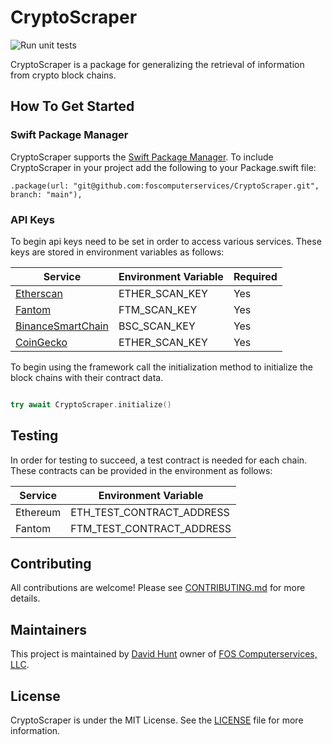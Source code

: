 # CryptoScraper

![Run unit tests](https://github.com/foscomputerservices/CryptoScraper/actions/workflows/ci.yml/badge.svg)

CryptoScraper is a package for generalizing the retrieval of information from crypto block chains.

## How To Get Started

### Swift Package Manager

CryptoScraper supports the [Swift Package Manager](https://www.swift.org/package-manager/).  To include CryptoScraper in your project add the following to your Package.swift file:

```
.package(url: "git@github.com:foscomputerservices/CryptoScraper.git", branch: "main"),
```

### API Keys

To begin api keys need to be set in order to access various services.  These keys are stored in environment variables as follows:

| Service | Environment Variable | Required |
|----------------- | ----------------- | -------- |
| [Etherscan](https://docs.etherscan.io/getting-started/viewing-api-usage-statistics#creating-an-api-key) | ETHER_SCAN_KEY | Yes | 
| [Fantom](https://docs.etherscan.io/getting-started/viewing-api-usage-statistics#creating-an-api-key) | FTM_SCAN_KEY | Yes |
| [BinanceSmartChain](https://docs.bscscan.com/getting-started/viewing-api-usage-statistics) | BSC_SCAN_KEY | Yes | 
| [CoinGecko](https://www.coingecko.com/en/api) | ETHER_SCAN_KEY| Yes | 

To begin using the framework call the initialization method to initialize the block chains with their contract data.

```swift

try await CryptoScraper.initialize()

```

## Testing

In order for testing to succeed, a test contract is needed for each chain.  These contracts can be provided in the environment as follows:

| Service | Environment Variable |
| --------------- | -------------------- |
| Ethereum | ETH_TEST_CONTRACT_ADDRESS |
| Fantom | FTM_TEST_CONTRACT_ADDRESS |

## Contributing

All contributions are welcome!  Please see [CONTRIBUTING.md](https://github.com/foscomputerservices/CryptoScraper/blob/main/CONTRIBUTING.md) for more details.

## Maintainers

This project is maintained by [David Hunt](https://www.linkedin.com/in/davidhun/) owner of [FOS Computerservices, LLC](https://www.linkedin.com/company/1856731).

## License

CryptoScraper is under the MIT License.  See the [LICENSE](https://github.com/foscomputerservices/CryptoScraper/blob/main/LICENSE) file for more information.